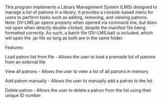 This program implements a Library Management System (LMS) designed to manage a list of patrons in a library. It provides a console-based menu for users to perform tasks such as adding, removing, and viewing patrons.
Note: DV-LMS.jar opens properly when opened via command line, but does not open when directly double-clicked, despite the manifest file being formatted correctly. As such, a batch file (DV-LMS.bat) is included, which will open the .jar file so long as both are in the same folder.

Features:

Load patron list from file - Allows the user to load a premade list of patrons from an external file

View all patrons - Allows the user to view a list of all patrons in memory

Add patron manually - Allows the user to manually add a patron to the list

Delete patron - Allows the user to delete a patron from the list using their unique ID number
